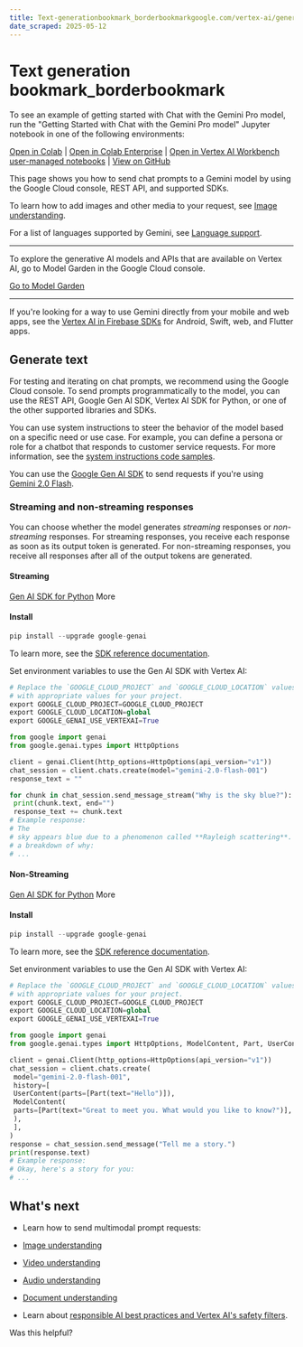 ```yaml
---
title: Text-generationbookmark_borderbookmarkgoogle.com/vertex-ai/generative-ai/docs/multimodal/send-chat-prompts-gemini
date_scraped: 2025-05-12
---
```


# Text generation bookmark\_borderbookmark 

To see an example of getting started with Chat with the Gemini Pro model,
run the "Getting Started with Chat with the Gemini Pro model" Jupyter notebook in one of the following
environments:

[Open
in Colab](https://colab.research.google.com/github/GoogleCloudPlatform/generative-ai/blob/main/gemini/getting-started/intro_gemini_chat.ipynb)
|
[Open
in Colab Enterprise](https://console.cloud.google.com/vertex-ai/colab/import/https%3A%2F%2Fraw.githubusercontent.com%2FGoogleCloudPlatform%2Fgenerative-ai%2Fmain%2Fgemini%2Fgetting-started%2Fintro_gemini_chat.ipynb)
|
[Open
in Vertex AI Workbench user-managed notebooks](https://console.cloud.google.com/vertex-ai/workbench/deploy-notebook?download_url=https%3A%2F%2Fraw.githubusercontent.com%2FGoogleCloudPlatform%2Fgenerative-ai%2Fmain%2Fgemini%2Fgetting-started%2Fintro_gemini_chat.ipynb)
|
[View on GitHub](https://github.com/GoogleCloudPlatform/generative-ai/blob/main/gemini/getting-started/intro_gemini_chat.ipynb)

This page shows you how to send chat prompts to a Gemini model by using
the Google Cloud console, REST API, and supported SDKs.

To learn how to add images and other media to your request, see
[Image understanding](https://cloud.google.com/vertex-ai/generative-ai/docs/multimodal/image-understanding).

For a list of languages supported by Gemini, see
[Language support](../learn/models.md).

---

To explore
the generative AI models and APIs that are available on Vertex AI, go to
Model Garden in the Google Cloud console.

[Go to Model Garden](https://console.cloud.google.com/vertex-ai/model-garden)

---

If you're looking for a way to use Gemini directly from your mobile and
web apps, see the
[Vertex AI in Firebase SDKs](https://firebase.google.com/docs/vertex-ai) for
Android, Swift, web, and Flutter apps.

## Generate text

For testing and iterating on chat prompts, we recommend using the
Google Cloud console. To send prompts programmatically to the model, you can use the
REST API, Google Gen AI SDK, Vertex AI SDK for Python, or one of the other supported libraries and
SDKs.

You can use system instructions to steer the behavior of the model based on a
specific need or use case. For example, you can define a persona or role for a
chatbot that responds to customer service requests. For more information, see
the
[system instructions code samples](https://cloud.google.com/vertex-ai/generative-ai/docs/learn/prompts/system-instructions#code_samples).

You can use the [Google Gen AI SDK](../gemini-v2.md) to send requests if
you're using
[Gemini 2.0 Flash](../gemini-v2.md).

### Streaming and non-streaming responses

You can choose whether the model generates *streaming* responses or
*non-streaming* responses. For streaming responses, you receive each response
as soon as its output token is generated. For non-streaming responses, you receive
all responses after all of the output tokens are generated.

#### Streaming

[Gen AI SDK for Python](#gen-ai-sdk-for-python)
More

#### Install

```python
pip install --upgrade google-genai
```

To learn more, see the
[SDK reference documentation](https://googleapis.github.io/python-genai/).

Set environment variables to use the Gen AI SDK with Vertex AI:

```python
# Replace the `GOOGLE_CLOUD_PROJECT` and `GOOGLE_CLOUD_LOCATION` values
# with appropriate values for your project.
export GOOGLE_CLOUD_PROJECT=GOOGLE_CLOUD_PROJECT
export GOOGLE_CLOUD_LOCATION=global
export GOOGLE_GENAI_USE_VERTEXAI=True
```

```python
from google import genai
from google.genai.types import HttpOptions

client = genai.Client(http_options=HttpOptions(api_version="v1"))
chat_session = client.chats.create(model="gemini-2.0-flash-001")
response_text = ""

for chunk in chat_session.send_message_stream("Why is the sky blue?"):
 print(chunk.text, end="")
 response_text += chunk.text
# Example response:
# The
# sky appears blue due to a phenomenon called **Rayleigh scattering**. Here's
# a breakdown of why:
# ...
```

#### Non-Streaming

[Gen AI SDK for Python](#gen-ai-sdk-for-python)
More

#### Install

```python
pip install --upgrade google-genai
```

To learn more, see the
[SDK reference documentation](https://googleapis.github.io/python-genai/).

Set environment variables to use the Gen AI SDK with Vertex AI:

```python
# Replace the `GOOGLE_CLOUD_PROJECT` and `GOOGLE_CLOUD_LOCATION` values
# with appropriate values for your project.
export GOOGLE_CLOUD_PROJECT=GOOGLE_CLOUD_PROJECT
export GOOGLE_CLOUD_LOCATION=global
export GOOGLE_GENAI_USE_VERTEXAI=True
```

```python
from google import genai
from google.genai.types import HttpOptions, ModelContent, Part, UserContent

client = genai.Client(http_options=HttpOptions(api_version="v1"))
chat_session = client.chats.create(
 model="gemini-2.0-flash-001",
 history=[
 UserContent(parts=[Part(text="Hello")]),
 ModelContent(
 parts=[Part(text="Great to meet you. What would you like to know?")],
 ),
 ],
)
response = chat_session.send_message("Tell me a story.")
print(response.text)
# Example response:
# Okay, here's a story for you:
# ...
```

## What's next

- Learn how to send multimodal prompt requests:

 - [Image understanding](https://cloud.google.com/vertex-ai/generative-ai/docs/multimodal/image-understanding)
 - [Video understanding](https://cloud.google.com/vertex-ai/generative-ai/docs/multimodal/video-understanding)
 - [Audio understanding](audio-understanding.md)
 - [Document understanding](https://cloud.google.com/vertex-ai/generative-ai/docs/multimodal/document-understanding)
- Learn about [responsible AI best practices and Vertex AI's safety filters](https://cloud.google.com/vertex-ai/generative-ai/docs/learn/responsible-ai).

Was this helpful?